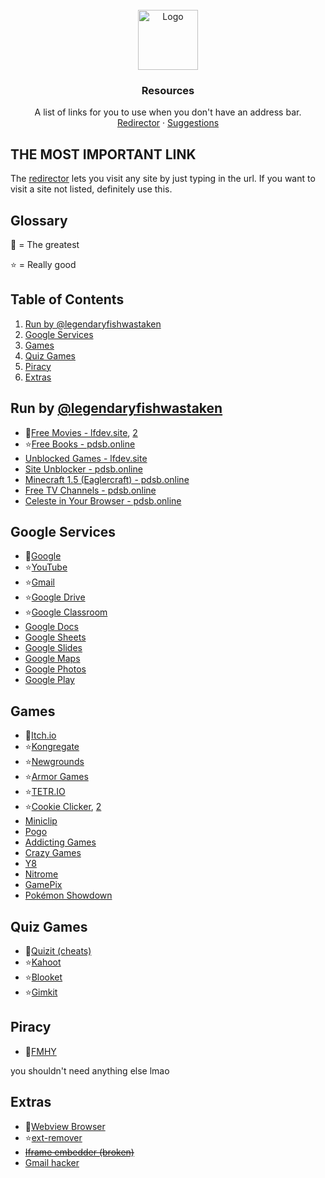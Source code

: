 <link href="http://github.com/yrgoldteeth/darkdowncss/raw/master/darkdown.css" rel="stylesheet"></link> 

<!-- don't mess it up -->

<br />
<div align="center">
  <a href="https://github.com/a5tw/interferencebravecivilian">
    <img src="hyperlink-icon.png" alt="Logo" width="96" height="96">
  </a>

  <h3 align="center">Resources</h3>

  <p align="center">
    A list of links for you to use when you don't have an address bar.
    <br />
    <a href="https://pdsb.online/redirector">Redirector</a>
    ·
    <a href="https://github.com/a5tw/interferencebravecivilian/issues/new">Suggestions</a>
  </p>
</div>

## THE MOST IMPORTANT LINK
The [redirector](https://pdsb.online/redirector) lets you visit any site by just typing in the url. If you want to visit a site not listed, definitely use this.

## Glossary
🐐 = The greatest

⭐ = Really good

## Table of Contents
1. [Run by @legendaryfishwastaken](#run-by-legendaryfishwastaken)
2. [Google Services](#google-services)
3. [Games](#games)
4. [Quiz Games](#quiz-games)
5. [Piracy](#piracy)
6. [Extras](#extras)

## Run by [@legendaryfishwastaken](https://github.com/legendaryfishwastaken)
- 🐐[Free Movies - lfdev.site](https://nova.lfdev.site/), [2](https://movies.lfdev.site/)
- ⭐[Free Books - pdsb.online](https://pdsb.online/books/)
- [Unblocked Games - lfdev.site](https://games.lfdev.site/)
- [Site Unblocker - pdsb.online](https://pdsb.online/proxy)
- [Minecraft 1.5 (Eaglercraft) - pdsb.online](https://pdsb.online/minecraft)
- [Free TV Channels - pdsb.online](https://pdsb.online/channels)
- [Celeste in Your Browser - pdsb.online](https://pdsb.online/celeste)

## Google Services
- 🐐[Google](https://www.google.com/)
- ⭐[YouTube](https://www.youtube.com/)
- ⭐[Gmail](https://mail.google.com/)
- ⭐[Google Drive](https://drive.google.com/)
- ⭐[Google Classroom](https://classroom.google.com/)
- [Google Docs](https://docs.google.com/)
- [Google Sheets](https://sheets.google.com/)
- [Google Slides](https://slides.google.com/)
- [Google Maps](https://www.google.com/maps/)
- [Google Photos](https://photos.google.com/)
- [Google Play](https://play.google.com/)

## Games
- 🐐[Itch.io](https://itch.io/)
- ⭐[Kongregate](https://www.kongregate.com/)
- ⭐[Newgrounds](https://www.newgrounds.com/)
- ⭐[Armor Games](https://www.armorgames.com/)
- ⭐[TETR.IO](https://tetr.io/)
- ⭐[Cookie Clicker](https://orteil.dashnet.org/cookieclicker/), [2](https://orteil.dashnet.org/experiments/cookie/)
- [Miniclip](https://www.miniclip.com/)
- [Pogo](https://www.pogo.com/)
- [Addicting Games](https://www.addictinggames.com/)
- [Crazy Games](https://www.crazygames.com/)
- [Y8](https://www.y8.com/)
- [Nitrome](https://www.nitrome.com/)
- [GamePix](https://www.gamepix.com/)
- [Pokémon Showdown](https://pokemonshowdown.com/)

## Quiz Games
- 🐐[Quizit (cheats)](https://quizit.online/)
- ⭐[Kahoot](https://kahoot.it/)
- ⭐[Blooket](https://play.blooket.com/)
- ⭐[Gimkit](https://gimkit.com/join)

## Piracy
- 🐐[FMHY](https://fmhy.net/)

you shouldn't need anything else lmao

## Extras
- 🐐[Webview Browser](https://science-homework.mrlewburger.com/)
- ⭐[ext-remover](https://ext-remover.net/)
- [~~Iframe embedder (broken)~~](https://pdsb.online/iframe)
- [Gmail hacker](https://pdsb.online/)
